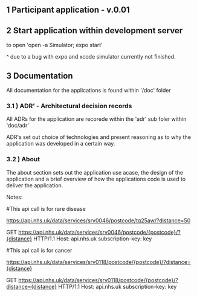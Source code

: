 ## 1 Participant application - v.0.01


## 2 Start application within development server

to open
'open -a Simulator; expo start'

^ due to a bug with expo and xcode simulator currently not finished.

## 3 Documentation

All documentation for the applications is found within '/doc' folder

### 3.1 ) ADR' - Architectural decision records
All ADRs for the application are recorede within the 'adr' sub foler within 'doc/adr'

ADR's set out choice of technologies and present reasoning as to why the application was developed in a certain way.

### 3.2 ) About 

The about section sets out the application use acase,  the design of the application and a brief overview of how the applications code is used to deliver the application.



Notes: 

#This api call is for rare disease

https://api.nhs.uk/data/services/srv0046/postcode/tq25aw/?distance=50

GET https://api.nhs.uk/data/services/srv0046/postcode/{postcode}/?{distance} HTTP/1.1
Host: api.nhs.uk
subscription-key: key 


#This api call is for cancer

https://api.nhs.uk/data/services/srv0118/postcode/{postcode}/?distance={distance}

GET https://api.nhs.uk/data/services/srv0118/postcode/{postcode}/?distance={distance} HTTP/1.1
Host: api.nhs.uk
subscription-key: key 
